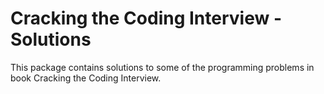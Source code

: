 # Cracking the Coding Interview - Solutions

This package contains solutions to some of the programming problems in book Cracking the Coding  Interview.
